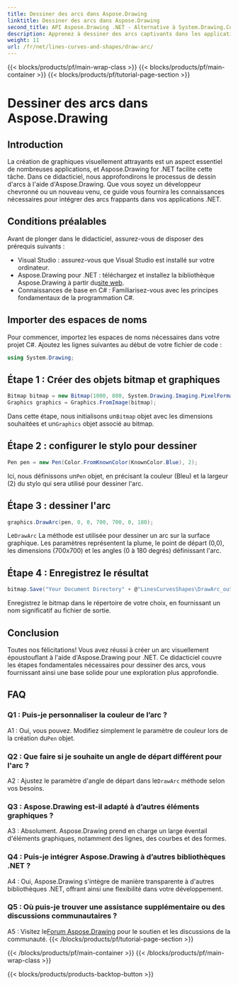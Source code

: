 ```yaml
---
title: Dessiner des arcs dans Aspose.Drawing
linktitle: Dessiner des arcs dans Aspose.Drawing
second_title: API Aspose.Drawing .NET - Alternative à System.Drawing.Common
description: Apprenez à dessiner des arcs captivants dans les applications .NET à l'aide d'Aspose.Drawing. Suivez notre guide étape par étape pour des résultats visuels époustouflants.
weight: 11
url: /fr/net/lines-curves-and-shapes/draw-arc/
---
```


{{< blocks/products/pf/main-wrap-class >}}
{{< blocks/products/pf/main-container >}}
{{< blocks/products/pf/tutorial-page-section >}}

# Dessiner des arcs dans Aspose.Drawing

## Introduction

La création de graphiques visuellement attrayants est un aspect essentiel de nombreuses applications, et Aspose.Drawing for .NET facilite cette tâche. Dans ce didacticiel, nous approfondirons le processus de dessin d'arcs à l'aide d'Aspose.Drawing. Que vous soyez un développeur chevronné ou un nouveau venu, ce guide vous fournira les connaissances nécessaires pour intégrer des arcs frappants dans vos applications .NET.

## Conditions préalables

Avant de plonger dans le didacticiel, assurez-vous de disposer des prérequis suivants :

- Visual Studio : assurez-vous que Visual Studio est installé sur votre ordinateur.
-  Aspose.Drawing pour .NET : téléchargez et installez la bibliothèque Aspose.Drawing à partir du[site web](https://releases.aspose.com/drawing/net/).
- Connaissances de base en C# : Familiarisez-vous avec les principes fondamentaux de la programmation C#.

## Importer des espaces de noms

Pour commencer, importez les espaces de noms nécessaires dans votre projet C#. Ajoutez les lignes suivantes au début de votre fichier de code :

```csharp
using System.Drawing;
```

## Étape 1 : Créer des objets bitmap et graphiques

```csharp
Bitmap bitmap = new Bitmap(1000, 800, System.Drawing.Imaging.PixelFormat.Format32bppPArgb);
Graphics graphics = Graphics.FromImage(bitmap);
```

 Dans cette étape, nous initialisons un`Bitmap` objet avec les dimensions souhaitées et un`Graphics` objet associé au bitmap.

## Étape 2 : configurer le stylo pour dessiner

```csharp
Pen pen = new Pen(Color.FromKnownColor(KnownColor.Blue), 2);
```

 Ici, nous définissons un`Pen` objet, en précisant la couleur (Bleu) et la largeur (2) du stylo qui sera utilisé pour dessiner l'arc.

## Étape 3 : dessiner l'arc

```csharp
graphics.DrawArc(pen, 0, 0, 700, 700, 0, 180);
```

 Le`DrawArc` La méthode est utilisée pour dessiner un arc sur la surface graphique. Les paramètres représentent la plume, le point de départ (0,0), les dimensions (700x700) et les angles (0 à 180 degrés) définissant l'arc.

## Étape 4 : Enregistrez le résultat

```csharp
bitmap.Save("Your Document Directory" + @"LinesCurvesShapes\DrawArc_out.png");
```

Enregistrez le bitmap dans le répertoire de votre choix, en fournissant un nom significatif au fichier de sortie.

## Conclusion

Toutes nos félicitations! Vous avez réussi à créer un arc visuellement époustouflant à l'aide d'Aspose.Drawing pour .NET. Ce didacticiel couvre les étapes fondamentales nécessaires pour dessiner des arcs, vous fournissant ainsi une base solide pour une exploration plus approfondie.

## FAQ

### Q1 : Puis-je personnaliser la couleur de l’arc ?

 A1 : Oui, vous pouvez. Modifiez simplement le paramètre de couleur lors de la création du`Pen` objet.

### Q2 : Que faire si je souhaite un angle de départ différent pour l'arc ?

 A2 : Ajustez le paramètre d'angle de départ dans le`DrawArc` méthode selon vos besoins.

### Q3 : Aspose.Drawing est-il adapté à d’autres éléments graphiques ?

A3 : Absolument. Aspose.Drawing prend en charge un large éventail d'éléments graphiques, notamment des lignes, des courbes et des formes.

### Q4 : Puis-je intégrer Aspose.Drawing à d’autres bibliothèques .NET ?

A4 : Oui, Aspose.Drawing s'intègre de manière transparente à d'autres bibliothèques .NET, offrant ainsi une flexibilité dans votre développement.

### Q5 : Où puis-je trouver une assistance supplémentaire ou des discussions communautaires ?

 A5 : Visitez le[Forum Aspose.Drawing](https://forum.aspose.com/c/diagram/17) pour le soutien et les discussions de la communauté.
{{< /blocks/products/pf/tutorial-page-section >}}

{{< /blocks/products/pf/main-container >}}
{{< /blocks/products/pf/main-wrap-class >}}

{{< blocks/products/products-backtop-button >}}
